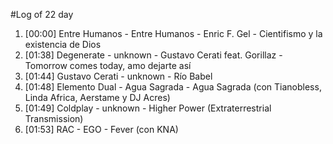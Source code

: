 #Log of 22 day

1. [00:00] Entre Humanos - Entre Humanos - Enric F. Gel - Cientifismo y la existencia de Dios
1. [01:38] Degenerate - unknown - Gustavo Cerati feat. Gorillaz - Tomorrow comes today, amo dejarte así
1. [01:44] Gustavo Cerati - unknown - Río Babel
1. [01:48] Elemento Dual - Agua Sagrada - Agua Sagrada (con Tianobless, Linda Africa, Aerstame y DJ Acres)
1. [01:49] Coldplay - unknown - Higher Power (Extraterrestrial Transmission)
1. [01:53] RAC - EGO - Fever (con KNA)

